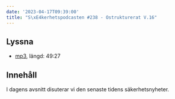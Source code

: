 ```yaml
---
date: '2023-04-17T09:39:00'
title: "S\xE4kerhetspodcasten #238 - Ostrukturerat V.16"
---
```

## Lyssna
* [mp3](https://traffic.libsyn.com/secure/sakerhetspodcasten/2023-04-12_Sakerhetspodcasten.mp3?dest-id=117848), längd: 49:27

## Innehåll
I dagens avsnitt disuterar vi den senaste tidens säkerhetsnyheter.
